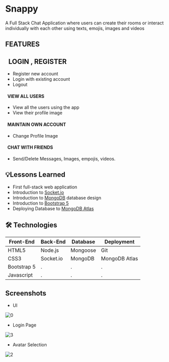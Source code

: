 

# Snappy

A Full Stack Chat Application where users can create their rooms or interact individually with each other using texts, emojis, images and videos


## FEATURES

## &nbsp; LOGIN , REGISTER
* Register new account
* Login with existing account
* Logout

#### &nbsp; VIEW ALL USERS
* View all the users using the app
* View their profile image 

#### &nbsp; MAINTAIN OWN ACCOUNT
* Change Profile Image

#### &nbsp; CHAT WITH FRIENDS
* Send/Delete Messages, Images, empojis, videos.

   



## 💡Lessons Learned
-	First full-stack web application
-	Introduction to [Socket.io](https://expressjs.com/)
-	Introduction to [MongoDB](https://www.mongodb.com/) database design
-	Introduction to [Bootstrap 5](https://getbootstrap.com/)
-	Deploying Database to [MongoDB Atlas](https://www.mongodb.com/cloud/atlas)

## 🛠 Technologies
|Front-End	|Back-End	|Database	|Deployment		|
| ------- 	| ------ 	| ------ 	| --------		|
|HTML5	 	|Node.js 	|Mongoose	|Git	  		|
|CSS3	 	|Socket.io      	|MongoDB	|MongoDB Atlas	|
|Bootstrap 5|.  	  	|.		    |.		        |
|Javascript	|.		  	|.		    |.	      	    |

## Screenshots

- UI

![0](https://user-images.githubusercontent.com/84188309/181692582-15deea07-5b96-40a9-bdbc-9b7020707ee8.jpg)

- Login Page

![3](https://user-images.githubusercontent.com/84188309/181692857-e9603de5-de4c-428e-b13e-e3a040e432a6.jpg)

- Avatar Selection

![2](https://user-images.githubusercontent.com/84188309/181692950-63b652f5-37f0-4de0-ab4a-831b0f3b3653.jpg)



